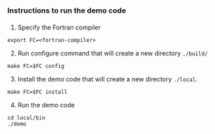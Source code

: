 ### Instructions to run the demo code

#### 

1. Specify the Fortran compiler 
```
export FC=<fortran-compiler>
```

2. Run configure command that will create a new directory  `./build/`
```
make FC=$FC config
```

3. Install the demo code that will create a new directory `./local`.
```
make FC=$FC install
```

4. Run the demo code
```
cd local/bin
./demo
```
